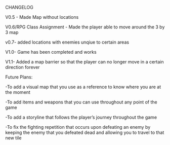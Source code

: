 CHANGELOG

V0.5 - Made Map without locations

V0.6/RPG Class Assignment - Made the player able to move around the 3 by 3 map

v0.7- added locations with enemies unqiue to certain areas

V1.0- Game has been completed and works

V1.1- Added a map barrier so that the player can no longer move in a certain direction forever


Future Plans:

-To add a visual map that you use as a reference to know where you are at the moment

-To add items and weapons that you can use throughout any point of the game

-To add a storyline that follows the player’s journey throughout the game

-To fix the fighting repetition that occurs upon defeating an enemy by keeping the enemy that you defeated dead and allowing you to travel to that new tile
